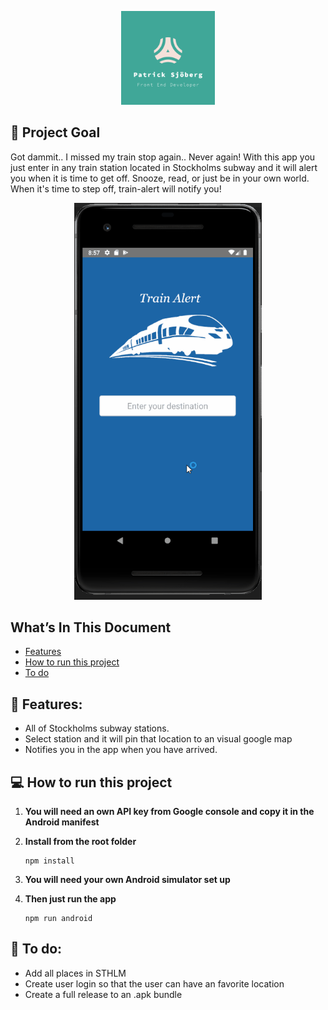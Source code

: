 <p align="center">
<img src="/images/pazlogo.png" alt="Patrick Sjöberg logo" width="150"/>
</p>


## 🚩 Project Goal

Got dammit.. I missed my train stop again..
Never again! With this app you just enter in any train station located in Stockholms subway and it will alert you when it is time to get off. Snooze, read, or just be in your own world. When it's time to step off, train-alert will notify you!

  <p align="center">
<img src="/images/train-alert.gif" alt="trainAlert" width="300" />
</p>



## What’s In This Document

- [Features](#-features)
- [How to run this project](#-how-to-run-this-project)
- [To do](#-to-do)


## 🔔 Features:

  * All of Stockholms subway stations.
  * Select station and it will pin that location to an visual google map
  * Notifies you in the app when you have arrived.
  

## 💻 How to run this project
1. **You will need an own API key from Google console and copy it in the Android manifest**

2. **Install from the root folder**

   ```shell
   npm install

   ```
3. **You will need your own Android simulator set up**

4. **Then just run the app**
  
   ```shell
   npm run android

   ```

## 📓 To do:

 * Add all places in STHLM
 * Create user login so that the user can have an favorite location
 * Create a full release to an .apk bundle
